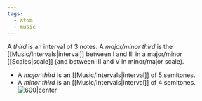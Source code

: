 ```yaml
---
tags:
  - atom
  - music
---
```

A *third* is an interval of $3$ notes. A *<font style="color: var(--color-accent);"><i>major</i></font>/<font style="color: var(--color-accent); filter: hue-rotate(180deg);"><i>minor</i></font> third* is the [[Music/Intervals|interval]] between $\text{I}$ and $\text{III}$ in a <font style="color: var(--color-accent);">major</font>/<font style="color: var(--color-accent); filter: hue-rotate(180deg);">minor</font> [[Scales|scale]] (and between $\text{III}$ and $\text{V}$ in <font style="color: var(--color-accent); filter: hue-rotate(180deg);">minor</font>/<font style="color: var(--color-accent);">major</font> scale). 
- A *major third* is an [[Music/Intervals|interval]] of 5 semitones.
- A *minor third* is an [[Music/Intervals|interval]] of 4 semitones.
![600|center](thirds.excalidraw)